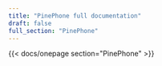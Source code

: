 ```yaml
---
title: "PinePhone full documentation"
draft: false
full_section: "PinePhone"
---
```


{{< docs/onepage section="PinePhone" >}}

